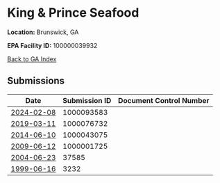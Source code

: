 # King & Prince Seafood

**Location:** Brunswick, GA

**EPA Facility ID:** 100000039932

[Back to GA Index](../../index.md)

## Submissions

| Date | Submission ID | Document Control Number |
|------|--------------|-------------------------|
| [2024-02-08](submissions/1000093583.md) | 1000093583 |  |
| [2019-03-11](submissions/1000076732.md) | 1000076732 |  |
| [2014-06-10](submissions/1000043075.md) | 1000043075 |  |
| [2009-06-12](submissions/1000001725.md) | 1000001725 |  |
| [2004-06-23](submissions/37585.md) | 37585 |  |
| [1999-06-16](submissions/3232.md) | 3232 |  |
